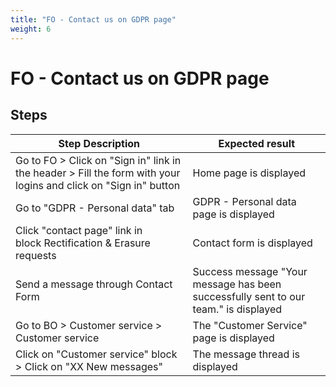 ```yaml
---
title: "FO - Contact us on GDPR page"
weight: 6
---
```


# FO - Contact us on GDPR page
## Steps
| Step Description | Expected result |
| ----- | ----- |
| Go to FO > Click on "Sign in" link in the header > Fill the form with your logins and click on "Sign in" button | Home page is displayed |
| Go to "GDPR - Personal data" tab | GDPR - Personal data page is displayed |
| Click "contact page" link in block Rectification & Erasure requests | Contact form is displayed |
| Send a message through Contact Form | Success message "Your message has been successfully sent to our team." is displayed |
| Go to BO > Customer service > Customer service | The "Customer Service" page is displayed |
| Click on "Customer service" block > Click on "XX New messages" | The message thread is displayed |
